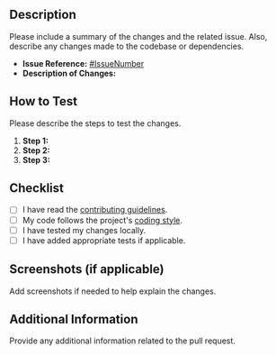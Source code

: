 ## Description

Please include a summary of the changes and the related issue. Also, describe any changes made to the codebase or dependencies.

-   **Issue Reference:** [#IssueNumber](link-to-issue)
-   **Description of Changes:**

## How to Test

Please describe the steps to test the changes.

1. **Step 1:**
2. **Step 2:**
3. **Step 3:**

## Checklist

-   [ ] I have read the [contributing guidelines](../CONTRIBUTING.md).
-   [ ] My code follows the project's [coding style](../STYLE_GUIDE.md).
-   [ ] I have tested my changes locally.
-   [ ] I have added appropriate tests if applicable.

## Screenshots (if applicable)

Add screenshots if needed to help explain the changes.

## Additional Information

Provide any additional information related to the pull request.

